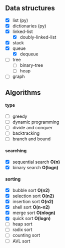 ## Data structures

- [x] list (py)
- [x] dictionaries (py)
- [x] linked-list
    - [x] doubly-linked-list
- [x] stack
- [x] queue
    - [x] dequeue
- [ ] tree
    - [ ] binary-tree
    - [ ] heap
- [ ] graph

## Algorithms

#### type
- [ ] greedy
- [ ] dynamic programming
- [ ] divide and conquer
- [ ] backtracking
- [ ] branch and bound
#### searching
- [x] sequential search **O(n)**
- [x] binary search **O(logn)**
#### sorting
- [x] bubble sort **O(n2)**
- [x] selection sort **O(n2)**
- [x] insertion sort **O(n2)**
- [x] shell sort **O(n-n2)**
- [x] merge sort **O(nlogn)**
- [x] quick sort **O(logn)**
- [ ] heap sort
- [ ] radix sort
- [ ] counting sort
- [ ] AVL sort
